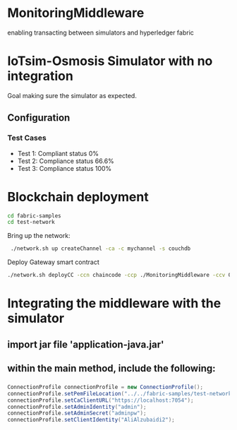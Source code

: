 # MonitoringMiddleware
 enabling transacting between simulators and hyperledger fabric

 # IoTsim-Osmosis Simulator with no integration
 Goal making sure the simulator as expected.
 ## Configuration
 ### Test Cases
 - Test 1: Compliant status 0%
 - Test 2: Compliance status 66.6%
 - Test 3: Compliance status 100%

 # Blockchain deployment
 ```sh
 cd fabric-samples
 cd test-network
 ```
Bring up the network:

```sh
 ./network.sh up createChannel -ca -c mychannel -s couchdb
```

Deploy Gateway smart contract

```sh
./network.sh deployCC -ccn chaincode -ccp ./MonitoringMiddleware -ccv 0.0.1 -ccl java
```


# Integrating the middleware with the simulator
## import jar file 'application-java.jar'
## within the main method, include the following:
###
```java
ConnectionProfile connectionProfile = new ConnectionProfile();
connectionProfile.setPemFileLocation("../../fabric-samples/test-network/organizations/peerOrganizations/org1.example.com/ca/ca.org1.example.com-cert.pem");
connectionProfile.setCaClientURL("https://localhost:7054");
connectionProfile.setAdminIdentity("admin");
connectionProfile.setAdminSecret("adminpw");
connectionProfile.setClientIdentity("AliAlzubaidi2");
```

